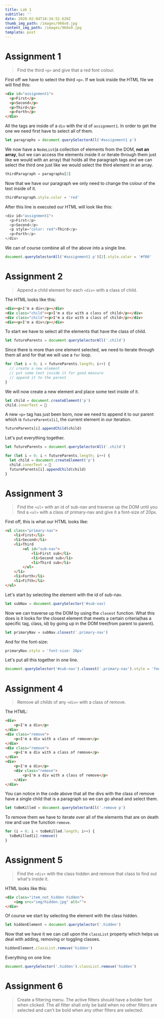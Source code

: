 ```yaml
---
title: Lab 1
subtitle: ''
date: 2020-02-04T18:34:52.620Z
thumb_img_path: /images/960x0.jpg
content_img_path: /images/960x0.jpg
template: post
---
```

# Assignment 1

> Find the third `<p>` and give that a red font colour.

First off we have to select the third `<p>`. If we look inside the HTML file we will find this:

```html
<div id="assignment1">
  <p>First</p>
  <p>Second</p>
  <p>Third</p>
  <p>Forth</p>
</div>
```

All the tags are inside of a `div` with the id of `assignment1`. In order to get the one we need first have to select all of them.

```javascript
let paragraphs = document.querySelectorAll('#assignment1 p')
```

We now have a `NodeList`(a collection of elements from the DOM, **not an array**, but we can access the elements inside it or iterate through them just like we would with an array) that holds all the paragraph tags and we can select the third one just like we would select the third element in an array.

```javascript
thirdParagraph = paragraphs[2]
```

Now that we have our paragraph we only need to change the colour of the text inside of it.

```javascript
thirdParagraph.style.color = 'red'
```

After this line is executed our HTML will look like this:

```javascript
<div id="assignment1">
  <p>First</p>
  <p>Second</p>
  <p style="color: red">Third</p>
  <p>Forth</p>
</div>
```

We can of course combine all of the above into a single line.

```javascript
document.querySelectorAll('#assignment1 p')[2].style.color = '#f00'
```

# Assignment 2

> Append a child element for each `<div>` with a class of child.

The HTML looks like this: 

```html
<div><p>I'm a div</p></div>
<div class="child"><p>I'm a div with a class of child</p></div>
<div class="child"><p>I'm a div with a class of child</p></div>
<div><p>I'm a div</p></div>
```

To start we have to select all the elements that have the class of child.

```javascript
let futureParents = document.querySelectorAll('.child')
```

Since there is more than one element selected, we need to iterate through them all and for that we will use a `for` loop.

```javascript
for (let i = 0; i < futureParents.length; i++) {
  // create a new element
  // put some text inside it for good measure
  // append it to the parent
}
```

We will now create a new element and place some text inside of it.

```javascript
let child = document.createElement('p')
child.innerText = 👶
```

A new `<p>` tag has just been born, now we need to append it to our parent which is `futureParents[i]`, the current element in our iteration.

```javascript
futureParents[i].appendChild(child)
```

Let's put everything together.

```javascript
let futureParents = document.querySelectorAll('.child')

for (let i = 0; i < futureParents.length; i++) {
  let child = document.createElement('p')
  child.innerText = 👶
  futureParents[i].appendChild(child)
}
```

# Assignment 3

> Find the `<ul>` with an id of sub-nav and traverse up the DOM until you find a `<ul>` with a class of primary-nav and give it a font-size of 20px.

First off, this is what our HTML looks like: 

```html
<ul class="primary-nav">
    <li>First</li>
    <li>Second</li>
    <li>Third
        <ul id="sub-nav">
            <li>First sub</li>
            <li>Second sub</li>
            <li>Third sub</li>
        </ul>
    </li>
    <li>Forth</li>
    <li>Fifth</li>
</ul>
```

Let's start by selecting the element with the id of sub-nav.

```javascript
let subNav = document.querySelector('#sub-nav)
```

Now we can traverse up the DOM by using the `closest` function. What this does is it looks for the closest element that meets a certain criteria(has a specific tag, class, id) by going up in the DOM tree(from parent to parent).

```javascript
let primaryNav = subNav.closest('.primary-nav')
```

And for the font-size:

```javascript
primaryNav.style = 'font-size: 20px'
```

Let's put all this together in one line.

```javascript
document.querySelector('#sub-nav').closest('.primary-nav').style = 'font-size: 20px'
```

# Assignment 4

> Remove all *childs* of any `<div>` with a class of remove.

The HTML:

```html
<div>
    <p>I'm a div</p>
</div>
<div class="remove">
    <p>I'm a div with a class of remove</p>
</div>
<div class="remove">
    <p>I'm a div with a class of remove</p>
</div>
<div>
    <p>I'm a div</p>
    <div class="remove">
        <p>I'm a div with a class of remove</p>
    </div>
</div>
```

You can notice in the code above that all the divs with the class of remove have a single child that is a paragraph so we can go ahead and select them.

```javascript
let toBeKilled = document.querySelectorAll('.remove p')
```

To remove them we have to iterate over all of the elements that are on death row and use the function `remove`.

```javascript
for (i = 0; i < toBeKilled.length; i++) {
  toBeKilled[i].remove()
}
```

# Assignment 5

> Find the `<div>` with the class hidden and remove that class to find out what's inside it.

HTML looks like this:

```html
<div class="item_not_hidden hidden">
    <img src="img/hidden.jpg" alt="">
</div>
```

Of course we start by selecting the element with the class hidden.

```javascript
let hiddenElement = document.querySelector('.hidden')
```

Now that we have it we can call upon the `classList` property which helps us deal with adding, removing or toggling classes.

```javascript
hiddenElement.classList.remove('hidden')
```

Everything on one line:

```javascript
document.querySelector('.hidden').classList.remove('hidden')
```

# Assignment 6

> Create a filtering menu. The active filters should have a bolder font when clicked. The all filter shall only be bald when no other filters are selected and can't be bold when any other filters are selected.
